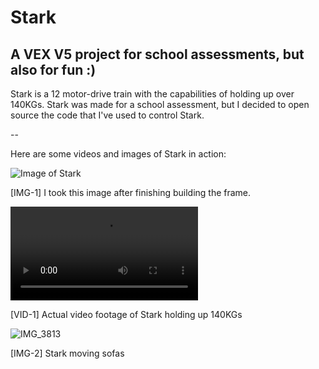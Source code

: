 # Stark
A VEX V5 project for school assessments, but also for fun :)
--
Stark is a 12 motor-drive train with the capabilities of holding up over 140KGs. 
Stark was made for a school assessment, but I decided to open source the code that I've used to control Stark. 

--

Here are some videos and images of Stark in action:

![Image of Stark](https://user-images.githubusercontent.com/73047475/121206278-4c50d880-c8b3-11eb-9b55-6f8cc7226a05.JPG)

[IMG-1] I took this image after finishing building the frame.

![Video](https://user-images.githubusercontent.com/73047475/121206543-84581b80-c8b3-11eb-9595-3f3b4a94c307.mov)

[VID-1] Actual video footage of Stark holding up 140KGs

![IMG_3813](https://user-images.githubusercontent.com/73047475/121206685-a3ef4400-c8b3-11eb-88a4-9d1acc6d48e0.PNG)

[IMG-2] Stark moving sofas
